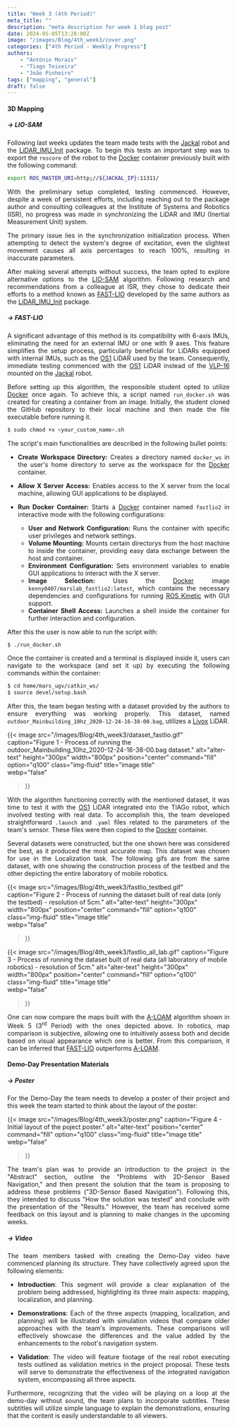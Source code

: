 ```yaml
---
title: "Week 3 (4th Period)"
meta_title: ""
description: "meta description for week 1 blog post"
date: 2024-05-05T13:28:00Z
image: "/images/Blog/4th_week3/cover.png"
categories: ["4th Period - Weekly Progress"]
authors: 
    - "António Morais"
    - "Tiago Teixeira"
    - "João Pinheiro"
tags: ["mapping", "general"]
draft: false
---
```


#### 3D Mapping

##### → LIO-SAM

<div style="text-align: justify;">

Following last weeks updates the team made tests with the [Jackal](https://clearpathrobotics.com/jackal-small-unmanned-ground-vehicle/) robot and the [LiDAR_IMU_Init](https://github.com/hku-mars/LiDAR_IMU_Init) package. To begin this tests an important step was to export the `roscore` of the robot to the [Docker](https://www.docker.com/) container previously built with the following command:
</div>

```bash
export ROS_MASTER_URI=http;//${JACKAL_IP}:11311/
```

<div style="text-align: justify;">

<!-- With this done tests started. But unfortunaly after one straight week of insistent tests, contacting the author of the package and other colleagues at the Institute of Systems and Robotics (ISR), there was no achivement regarding the synchronizatyion of the system LiDAR+IMU (Inertial Measurement Unit). -->
With the preliminary setup completed, testing commenced. However, despite a week of persistent efforts, including reaching out to the package author and consulting colleagues at the Institute of Systems and Robotics (ISR), no progress was made in synchronizing the LiDAR and IMU (Inertial Measurement Unit) system.

<!-- The main problem resides on the initialization of the synchronization where when it is supposed to detect the degree of excitation of the system, when doing the slightest movement of it all the percentages of the axis get to 100% which leads to incorrect parameters. -->
The primary issue lies in the synchronization initialization process. When attempting to detect the system's degree of excitation, even the slightest movement causes all axis percentages to reach 100%, resulting in inaccurate parameters.

<!-- After insisting many times, the team decided to persue other options to the [LIO-SAM](https://github.com/TixiaoShan/LIO-SAM) algorithm. After some research and suggetions from a coleague at ISR, the team decided to invest their time with a method called [FAST-LIO](https://github.com/hku-mars/FAST_LIO) which authors are the same as the [LiDAR_IMU_Init](https://github.com/hku-mars/LiDAR_IMU_Init) packge. -->
After making several attempts without success, the team opted to explore alternative options to the [LIO-SAM](https://github.com/TixiaoShan/LIO-SAM) algorithm. Following research and recommendations from a colleague at ISR, they chose to dedicate their efforts to a method known as [FAST-LIO](https://github.com/hku-mars/FAST_LIO) developed by the same authors as the [LiDAR_IMU_Init](https://github.com/hku-mars/LiDAR_IMU_Init) package.
</div>

##### → FAST-LIO

<div style="text-align: justify;">

<!-- A big advantage of this method is that it doesnt require an external Inertial Measurement Unit (IMU) or one with 9 axis (works with 6 axis IMUs), which means that there is no need for configuration for a LiDAR that has an internal IMU. This is extremely helpfull as the [OS1](https://ouster.com/products/hardware/os1-lidar-sensor)] LiDAR the team is using has an internal IMU. Hence when the algorithm was set up immediate tests started with the sensor in discussion and not with the [VLP-16](https://velodynelidar.com/products/puck/) of the [Jackal](https://clearpathrobotics.com/jackal-small-unmanned-ground-vehicle/) robot. -->
A significant advantage of this method is its compatibility with 6-axis IMUs, eliminating the need for an external IMU or one with 9 axes. This feature simplifies the setup process, particularly beneficial for LiDARs equipped with internal IMUs, such as the [OS1](https://ouster.com/products/hardware/os1-lidar-sensor) LiDAR used by the team. Consequently, immediate testing commenced with the [OS1](https://ouster.com/products/hardware/os1-lidar-sensor) LiDAR instead of the [VLP-16](https://velodynelidar.com/products/puck/) mounted on the [Jackal](https://clearpathrobotics.com/jackal-small-unmanned-ground-vehicle/) robot.

<!-- But first to setup this algorithm the student responsible decided to use [Docker](https://www.docker.com/) again. To do so the student created a script called `run_docker.sh` used to create a container from an image. First it is needed to `git clone` the GitHub repository to the local machine and then run the file but there is the need to make it executable first: -->
Before setting up this algorithm, the responsible student opted to utilize [Docker](https://www.docker.com/) once again. To achieve this, a script named `run_docker.sh` was created for creating a container from an image. Initially, the student cloned the GitHub repository to their local machine and then made the file executable before running it.
</div>

```bash
$ sudo chmod +x <your_custom_name>.sh
```

<div style="text-align: justify;">

The script's main functionalities are described in the following bullet points:

- **Create Workspace Directory:** Creates a directory named `docker_ws` in the user's home directory to serve as the workspace for the [Docker](https://www.docker.com/) container.

- **Allow X Server Access:** Enables access to the X server from the local machine, allowing GUI applications to be displayed.

- **Run Docker Container:** Starts a [Docker](https://www.docker.com/) container named `fastlio2` in interactive mode with the following configurations:
    - **User and Network Configuration:** Runs the container with specific user privileges and network settings.
    - **Volume Mounting:** Mounts certain directorys from the host machine to inside the container, providing easy data exchange between the host and container.
    - **Environment Configuration:** Sets environment variables to enable GUI applications to interact with the X server.
    - **Image Selection:** Uses the [Docker](https://www.docker.com/) image `kenny0407/marslab_fastlio2:latest`, which contains the necessary dependencies and configurations for running [ROS Kinetic](https://wiki.ros.org/kinetic) with GUI support.
    - **Container Shell Access:** Launches a shell inside the container for further interaction and configuration.

After this the user is now able to run the script with:
</div>

```bash
$ ./run_docker.sh
```

<div style="text-align: justify;">

<!-- that will create the container and display a terminal inside it. Then to get to the workspace all is needed is to do the following commands inside the container: -->
Once the container is created and a terminal is displayed inside it, users can navigate to the workspace (and set it up) by executing the following commands within the container:
</div>

```bash
$ cd home/mars_ugv/catkin_ws/
$ source devel/setup.bash
```

<div style="text-align: justify;">

<!-- After this the team started to test with a dataset provided by the authors to make sure everything was working properly. This dataset is called `outdoor_Mainbuilding_10hz_2020-12-24-16-38-00.bag` and it uses a Livox LiDAR.  -->
After this, the team began testing with a dataset provided by the authors to ensure everything was working properly. This dataset, named `outdoor_Mainbuilding_10hz_2020-12-24-16-38-00.bag`, utilizes a [Livox](https://www.livoxtech.com/avia) LiDAR.
</div>

{{< image 
  src="/images/Blog/4th_week3/dataset_fastlio.gif" 
  caption="Figure 1 - Process of running the outdoor_Mainbuilding_10hz_2020-12-24-16-38-00.bag dataset." 
  alt="alter-text" 
  height="300px" 
  width="800px" 
  position="center" 
  command="fill" 
  option="q100" 
  class="img-fluid" 
  title="image title"  
  webp="false" 
>}}

<div style="text-align: justify;">

<!-- With it working with the dataset mentioned it was time to test with the [OS1](https://ouster.com/products/hardware/os1-lidar-sensor) LiDAR integrated in the TIAGo robot, which means test with real data. For this the team had to develop straightfoward `.launch` and `.yaml` files regarding the parameters of the team's sensor that were then copied to the [Docker](https://www.docker.com/) container. -->
With the algorithm functioning correctly with the mentioned dataset, it was time to test it with the [OS1](https://ouster.com/products/hardware/os1-lidar-sensor) LiDAR integrated into the TIAGo robot, which involved testing with real data. To accomplish this, the team developed straightforward `.launch` and `.yaml` files related to the parameters of the team's sensor. These files were then copied to the [Docker](https://www.docker.com/) container.

<!-- Several datasets were constructed but the one that is shown here was considered the best (the one that produced the best map) and that was decided to be of use in the Localization task. The following gifs are from the same dataset but one shows the building process of the testbed and the other of the all laboratory of mobile robotics. -->
Several datasets were constructed, but the one shown here was considered the best, as it produced the most accurate map. This dataset was chosen for use in the Localization task. The following gifs are from the same dataset, with one showing the construction process of the testbed and the other depicting the entire laboratory of mobile robotics.
</div>

{{< image 
  src="/images/Blog/4th_week3/fastlio_testbed.gif" 
  caption="Figure 2 - Process of running the dataset built of real data (only the testbed) - resolution of 5cm." 
  alt="alter-text" 
  height="300px" 
  width="800px" 
  position="center" 
  command="fill" 
  option="q100" 
  class="img-fluid" 
  title="image title"  
  webp="false" 
>}}

{{< image 
  src="/images/Blog/4th_week3/fastlio_all_lab.gif" 
  caption="Figure 3 - Process of running the dataset built of real data (all laboratory of mobile robotics) - resolution of 5cm." 
  alt="alter-text" 
  height="300px" 
  width="800px" 
  position="center" 
  command="fill" 
  option="q100" 
  class="img-fluid" 
  title="image title"  
  webp="false" 
>}}

<div style="text-align: justify;">

<!-- One can now compare the maps built with the [A-LOAM](https://github.com/HKUST-Aerial-Robotics/A-LOAM) algorithm that were shown in Week 5 (3<sup>rd</sup> Period) and the ones of the figures above. In Robotics map comparison is subjective which means one can intuitively look at both and decide based on visual appearence wich one is better. Doing so we can infer that [FAST-LIO](https://github.com/hku-mars/FAST_LIO) is much better than [A-LOAM](https://github.com/HKUST-Aerial-Robotics/A-LOAM) -->
One can now compare the maps built with the [A-LOAM](https://github.com/HKUST-Aerial-Robotics/A-LOAM) algorithm shown in Week 5 (3<sup>rd</sup> Period) with the ones depicted above. In robotics, map comparison is subjective, allowing one to intuitively assess both and decide based on visual appearance which one is better. From this comparison, it can be inferred that [FAST-LIO](https://github.com/hku-mars/FAST_LIO) outperforms [A-LOAM](https://github.com/HKUST-Aerial-Robotics/A-LOAM).
</div>

#### Demo-Day Presentation Materials

##### → Poster

<div style="text-align: justify;">

For the Demo-Day the team needs to develop a poster of their project and this week the team started to think about the layout of the poster:
</div>

{{< image 
  src="/images/Blog/4th_week3/poster.png" 
  caption="Figure 4 - Initial layout of the poject poster." 
  alt="alter-text" 
  position="center" 
  command="fill" 
  option="q100" 
  class="img-fluid" 
  title="image title"  
  webp="false" 
>}}

<div style="text-align: justify;">

<!-- The teams idea was to give an introduction in the project in the "Abstract" section, enuntiate the "Problems with 2D-Sensor Based Navigation" and then what the solution that the team is presenting solves regarding the problems ("3D-Sensor Based Navigation"). Then talk about "How the solution was tested" and finally show the "Results". However, the team has had some feedback on this layout and is planning to change it in the upcoming weeks.  -->
The team's plan was to provide an introduction to the project in the "Abstract" section, outline the "Problems with 2D-Sensor Based Navigation," and then present the solution that the team is proposing to address these problems ("3D-Sensor Based Navigation"). Following this, they intended to discuss "How the solution was tested" and conclude with the presentation of the "Results." However, the team has received some feedback on this layout and is planning to make changes in the upcoming weeks.
</div>

##### → Video

<div style="text-align: justify;">

<!-- The team members assigned to create the demo-day video have begun planning its structure. They have agreed on the following elements: -->
The team members tasked with creating the Demo-Day video have commenced planning its structure. They have collectively agreed upon the following elements:

<!-- - **Introduction**: Clearly explain the problem we are addressing, emphasizing that it involves three main aspects: mapping, localization, and planning. -->
- **Introduction**: This segment will provide a clear explanation of the problem being addressed, highlighting its three main aspects: mapping, localization, and planning.

<!-- - **Demonstrations**: For each of these three aspects (mapping, localization, and planning), include simulation videos that compare older approaches with our own. This will highlight the differences and the value our improvements bring to the robot's navigation system. -->
- **Demonstrations**: Each of the three aspects (mapping, localization, and planning) will be illustrated with simulation videos that compare older approaches with the team's improvements. These comparisons will effectively showcase the differences and the value added by the enhancements to the robot's navigation system.

<!-- - **Validation**: Showcase videos of the real robot performing tests that were outlined as validation metrics in our project proposal. These tests will demonstrate the enhanced navigation system, which integrates all three aspects. -->
- **Validation**: The video will feature footage of the real robot executing tests outlined as validation metrics in the project proposal. These tests will serve to demonstrate the effectiveness of the integrated navigation system, encompassing all three aspects.

<!-- Additionally, since the video will be playing on a loop at the demo-day without sound, we plan to include subtitles. These subtitles will use simple language to explain our demonstrations, ensuring that everyone can easily understand the content. -->
Furthermore, recognizing that the video will be playing on a loop at the demo-day without sound, the team plans to incorporate subtitles. These subtitles will utilize simple language to explain the demonstrations, ensuring that the content is easily understandable to all viewers.
</div>

<!-- #### 3D Localization

<div style="text-align: justify;"> -->

<!--  Encontrámos um outro algoritmo do gajo do porto, tentámos utilizar e estudar o mesmo, mas não obtivemos sucesso mesmo apesar de longos esforços e tentativas - se calhar aqui tbm falar que estivemos a procura de outros algoritmos lemos papers mas que acabamos por não encontrar nada que se adequasse ao nosso trabalho
 -->

 <!-- We found another promising algorithm that we were willing to try and use, [dynamic_robot_localization](https://github.com/carlosmccosta/dynamic_robot_localization). 
 
 At first it sounded promising, we tried to use it and studied it, but we didn't got any success, after a lot of effort we couldn't use it in simulation. 
 
 So at the end we abandoned it and we are not going to use it in any part of our work, neither show any results of this algorithm.

</div> -->
